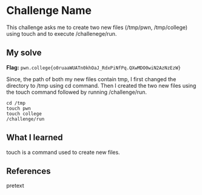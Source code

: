 # Challenge Name
This challenge asks me to create two new files (/tmp/pwn, /tmp/college) using touch and to execute /challenege/run.

## My solve
**Flag:** `pwn.college{o0ruaaWUATn0khOaJ_RdxPiNfPq.QXwMDO0wiN2AzNzEzW}`

Since, the path of both my new files contain tmp, I first changed the directory to /tmp using cd command. Then I created the two new files using the touch command followed by running /challenge/run.
```
cd /tmp
touch pwn
touch college
/challenge/run
```

## What I learned
touch is a command used to create new files. 

## References 
pretext

